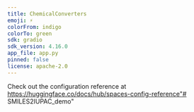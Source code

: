 ```yaml
---
title: ChemicalConverters
emoji: ⚡
colorFrom: indigo
colorTo: green
sdk: gradio
sdk_version: 4.16.0
app_file: app.py
pinned: false
license: apache-2.0
---
```


Check out the configuration reference at https://huggingface.co/docs/hub/spaces-config-reference"# SMILES2IUPAC_demo" 
